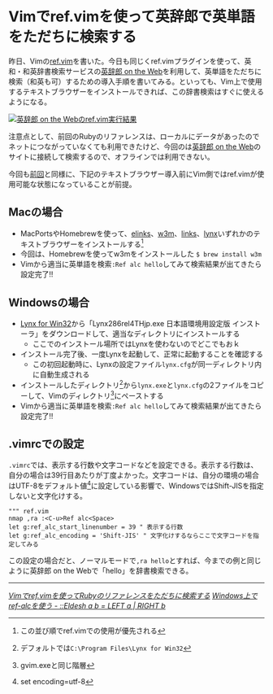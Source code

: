 # <span>Vimでref.vimを使って</span><span>英辞郎で英単語をただちに検索する</span>

昨日、Vimの[ref.vim](/2011/04/26/vim-ref-plugin-ruby-reference-search-tool-refe2)を書いた。今日も同じくref.vimプラグインを使って、英和・和英辞書検索サービスの[英辞郎 on the Web](http://www.alc.co.jp/)を利用して、英単語をただちに検索（和英も可）するための導入手順を書いてみる。といっても、Vim上で使用するテキストブラウザーをインストールできれば、この辞書検索はすぐに使えるようになる。

[![英辞郎 on the Webのref.vim実行結果](/images/2011/04/27/vim-ref-plugin-alc-eijiro-english-dictionary-search-01.png)](/images/2011/04/27/vim-ref-plugin-alc-eijiro-english-dictionary-search-01.png)

注意点として、前回のRubyのリファレンスは、ローカルにデータがあったのでネットにつながっていなくても利用できたけど、今回のは[英辞郎 on the Web](http://www.alc.co.jp/)のサイトに接続して検索するので、オフラインでは利用できない。

今回も[前回](/2011/04/26/vim-ref-plugin-ruby-reference-search-tool-refe2)と同様に、下記のテキストブラウザー導入前にVim側ではref.vimが使用可能な状態になっていることが前提。

<!-- READMORE -->


## Macの場合

- MacPortsやHomebrewを使って、[elinks](http://ja.wikipedia.org/wiki/ELinks)、[w3m](http://ja.wikipedia.org/wiki/W3m)、[links](http://ja.wikipedia.org/wiki/Links)、[lynx](http://ja.wikipedia.org/wiki/Lynx_(%E3%82%A6%E3%82%A7%E3%83%96%E3%83%96%E3%83%A9%E3%82%A6%E3%82%B6))いずれかのテキストブラウザーをインストールする[^1]
- 今回は、Homebrewを使ってw3mをインストールした `$ brew install w3m`
- Vimから適当に英単語を検索`:Ref alc hello`してみて検索結果が出てきたら設定完了!!

## Windowsの場合
- [Lynx for Win32](http://lynx-win32-pata.sourceforge.jp/index-ja.html)から「Lynx286rel4THjp.exe 日本語環境用設定版 インストーラ」をダウンロードして、適当なディレクトリにインストールする
    - ここでのインストール場所ではLynxを使わないのでどこでもおｋ
- インストール完了後、一度Lynxを起動して、正常に起動することを確認する
    - この初回起動時に、Lynxの設定ファイル`lynx.cfg`が同一ディレクトリ内に自動生成される
- インストールしたディレクトリ[^2]から`lynx.exe`と`lynx.cfg`の2ファイルをコピーして、Vimのディレクトリ[^3]にペーストする
- Vimから適当に英単語を検索`:Ref alc hello`してみて検索結果が出てきたら設定完了!!


## .vimrcでの設定

`.vimrc`では、表示する行数や文字コードなどを設定できる。表示する行数は、自分の場合は39行目あたりが丁度よかった。文字コードは、自分の環境の場合はUTF-8をデフォルト値[^4]に設定している影響で、WindowsではShift-JISを指定しないと文字化けする。

~~~ vim
""" ref.vim
nmap ,ra :<C-u>Ref alc<Space>
let g:ref_alc_start_linenumber = 39 " 表示する行数
let g:ref_alc_encoding = 'Shift-JIS' " 文字化けするならここで文字コードを指定してみる
~~~

この設定の場合だと、ノーマルモードで`,ra hello`とすれば、今までの例と同じように英辞郎 on the Webで「hello」を辞書検索できる。

---

<cite>[Vimでref.vimを使ってRubyのリファレンスをただちに検索する](/2011/04/26/vim-ref-plugin-ruby-reference-search-tool-refe2)</cite>
<cite>[Windows上でref-alcを使う - ::Eldesh a b = LEFT a | RIGHT b](http://d.hatena.ne.jp/eldesh/20101126/1290732900)</cite>

[^1]: この並び順でref.vimでの使用が優先される
[^2]: デフォルトでは`C:\Program Files\Lynx for Win32`
[^3]: gvim.exeと同じ階層
[^4]: set encoding=utf-8
